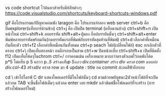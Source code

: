 vs code shortcut ไว้ค้นหาสำหรับคีย์ลัทต่างๆ https://code.visualstudio.com/shortcuts/keyboard-shortcuts-windows.pdf

gif คือโปรแกรมแก้ปัญหาคอมพัง
laragon คือ โปรแกรมจำลอง web server 
ctrl+b คือ ปิดexplorer(แท็บบาร์ด้านข้าง)
ctrl+j คือ เปิดปิด terminal (แท็บดานล้าง)
ctrl+shift+n เปิดหน้าใหม่ 
ctrl+shift+k ลบบรรทัด
shift+alt+ปุ่มลง ก็อปบรรทัดนั้นๆ
ctrl+shift+alt+enter พิมพ์หลายบรรทัดพร้อมกัน(กดบรรทัดเเรกที่พิมพ์กับบรรทัดสุดท้านที่พิมพ์)
ctrl+d เลือกคำที่เหมือนกันที่ละตัว
ctrl+f2 เลือกคำที่เหมือนกันทั้งหมด
ctrl+p seach ไฟล์(เปลี่ยนไฟล์)
esc ยกเลิกตัวที่ครอบ
ctrl+\ เปิดเเท็บสองหน้า กดอีกรอบเป็นสาม
ctrl+w ปิดหน้าเเท็บ
ctrl+shift+x เปิดที่ติดตั้ง
f12 เปิดเเท็บโค้ดๆในchrom
ctrl+/ การคอมเม้น
เครื่องหมาย มากกว่าตรงตัวเลขไว้กดพับโค้ด
p*5 ได่แท็บ p 5 แถวว
p..*5 สร้างเเท็บp 5เเถว
div.container สร้าง div คราส com แบบย่อ
div.col-4*3 สร้างdiv คราส row มา 4
update : title กด commit ล่ะกดสีฟ้าอีกรอบ



cd \ เข้าไปไดรฟ์ C
dir แสดงโพลเดอร์ที่มีในไฟล์นั้นๆ
cd ตามด้วยพยัญชนะ2ตัวหน้าไฟล์ที่จะเปิด แล้วกด TAB จะขึ้นชื่อไฟล์เต็มๆ แล้วกด enter เลย
mkdir แล้วพิมพ์ชื่อโฟลเดอร์ที่จะสร้าง (การสร้างโฟลเดอร์ใหม่)